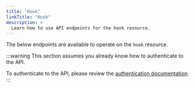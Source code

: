 ```yaml
---
title: "Hook"
linkTitle: "Hook"
description: >
  Learn how to use API endpoints for the hook resource.
---
```


The below endpoints are available to operate on the `hook` resource.

:::warning
This section assumes you already know how to authenticate to the API.

To authenticate to the API, please review the [authentication documentation](/docs/reference/api/authentication.md).
:::
